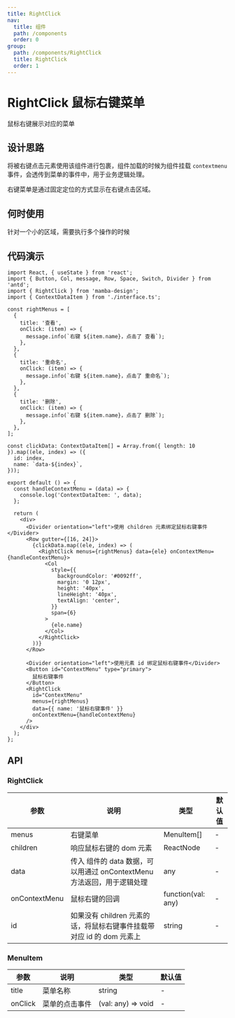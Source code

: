 ```yaml
---
title: RightClick
nav:
  title: 组件
  path: /components
  order: 0
group:
  path: /components/RightClick
  title: RightClick
  order: 1
---
```


# RightClick 鼠标右键菜单

鼠标右键展示对应的菜单

## 设计思路

将被右键点击元素使用该组件进行包裹，组件加载的时候为组件挂载 `contextmenu` 事件，会透传到菜单的事件中，用于业务逻辑处理。

右键菜单是通过固定定位的方式显示在右键点击区域。

## 何时使用

针对一个小的区域，需要执行多个操作的时候

## 代码演示

```tsx
import React, { useState } from 'react';
import { Button, Col, message, Row, Space, Switch, Divider } from 'antd';
import { RightClick } from 'mamba-design';
import { ContextDataItem } from './interface.ts';

const rightMenus = [
  {
    title: '查看',
    onClick: (item) => {
      message.info(`右键 ${item.name}，点击了 查看`);
    },
  },
  {
    title: '重命名',
    onClick: (item) => {
      message.info(`右键 ${item.name}，点击了 重命名`);
    },
  },
  {
    title: '删除',
    onClick: (item) => {
      message.info(`右键 ${item.name}，点击了 删除`);
    },
  },
];

const clickData: ContextDataItem[] = Array.from({ length: 10 }).map((ele, index) => ({
  id: index,
  name: `data-${index}`,
}));

export default () => {
  const handleContextMenu = (data) => {
    console.log('ContextDataItem: ', data);
  };

  return (
    <div>
      <Divider orientation="left">使用 children 元素绑定鼠标右键事件</Divider>
      <Row gutter={[16, 24]}>
        {clickData.map((ele, index) => (
          <RightClick menus={rightMenus} data={ele} onContextMenu={handleContextMenu}>
            <Col
              style={{
                backgroundColor: '#0092ff',
                margin: '0 12px',
                height: '40px',
                lineHeight: '40px',
                textAlign: 'center',
              }}
              span={6}
            >
              {ele.name}
            </Col>
          </RightClick>
        ))}
      </Row>

      <Divider orientation="left">使用元素 id 绑定鼠标右键事件</Divider>
      <Button id="ContextMenu" type="primary">
        鼠标右键事件
      </Button>
      <RightClick
        id="ContextMenu"
        menus={rightMenus}
        data={{ name: '鼠标右键事件' }}
        onContextMenu={handleContextMenu}
      />
    </div>
  );
};
```

## API

### RightClick

| 参数 | 说明 | 类型 | 默认值 |
| --- | --- | --- | --- |
| menus | 右键菜单 | MenuItem[] | - |
| children | 响应鼠标右键的 dom 元素 | ReactNode | - |
| data | 传入 组件的 data 数据，可以用通过 onContextMenu 方法返回，用于逻辑处理 | any | - |
| onContextMenu | 鼠标右键的回调 | function(val: any) | - |
| id | 如果没有 children 元素的话，将鼠标右键事件挂载带对应 id 的 dom 元素上 | string | - |

### MenuItem

| 参数    | 说明           | 类型               | 默认值 |
| ------- | -------------- | ------------------ | ------ |
| title   | 菜单名称       | string             | -      |
| onClick | 菜单的点击事件 | (val: any) => void | -      |
